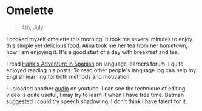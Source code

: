 
# Omelette
> 4th, July

I cooked myself omelette this morning. It took me several minutes to enjoy this simple yet delicious food. Alina took me her tea from her hometown, now I am enjoying it. It's a good start of a day with breakfast and tea.

I read [Hank's Adventure in Spanish](https://forum.language-learners.org/viewtopic.php?f=15&t=1833) on language learners forum. I quite enjoyed reading his posts. To read other people's language log can help my English learning for both methods and motivation.

I uploaded another [audio](https://www.youtube.com/watch?v=tmKR_TYzQy0) on youtube. I can see the technique of editing video is quite useful, I may try to learn it when I have free time. Batman suggested I could try speech shadowing, I don't think I have talent for it. 